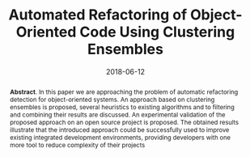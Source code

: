 ---
title: "Automated Refactoring of Object-Oriented Code Using Clustering Ensembles"
authors: '<i>Timofey Bryksin, Alexey Shpilman, and Daniel Kudenko</i>'
collection: publications
permalink: /publication/2018-06-12-refactoring-clustering
date: 2018-06-12
venue: "proceedings of <b>NLP4SE'18</b>"
paperurl: 'https://www.aaai.org/ocs/index.php/WS/AAAIW18/paper/viewPaper/16783'
pdf: 'https://www.aaai.org/ocs/index.php/WS/AAAIW18/paper/view/16783/15656'
counter_id: 'C5'
level: 'Workshop'
abstract: "<p><b>Abstract</b>. In this paper we are approaching the problem of automatic refactoring detection for object-oriented systems. An approach based on clustering ensembles is proposed, several heuristics to existing algorithms and to filtering and combining their results are discussed. An experimental validation of the proposed approach on an open source project is proposed. The obtained results illustrate that the introduced approach could be successfully used to improve existing integrated development environments, providing developers with one more tool to reduce complexity of their projects</p>"
---